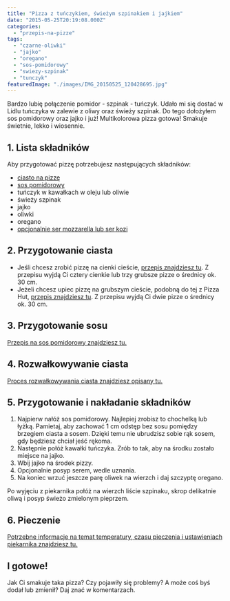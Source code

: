 ```yaml
---
title: "Pizza z tuńczykiem, świeżym szpinakiem i jajkiem"
date: "2015-05-25T20:19:08.000Z"
categories: 
  - "przepis-na-pizze"
tags: 
  - "czarne-oliwki"
  - "jajko"
  - "oregano"
  - "sos-pomidorowy"
  - "swiezy-szpinak"
  - "tunczyk"
featuredImage: "./images/IMG_20150525_120428695.jpg"
---
```


Bardzo lubię połączenie pomidor - szpinak - tuńczyk. Udało mi się dostać w Lidlu tuńczyka w zalewie z oliwy oraz świeży szpinak. Do tego dołożyłem sos pomidorowy oraz jajko i już! Multikolorowa pizza gotowa! Smakuje świetnie, lekko i wiosennie.

## 1\. Lista składników

Aby przygotować pizzę potrzebujesz następujących składników:

- <a title="Przepis na ciasto na pizzę" href="/przepis-na-ciasto-na-pizze/">ciasto na pizzę</a>
- <a title="Sos pomidorowy" href="/sos-pomidorowy/">sos pomidorowy</a>
- tuńczyk w kawałkach w oleju lub oliwie
- świeży szpinak
- jajko
- oliwki
- oregano
- <a href="/jaki-ser-wybrac-do-pizzy/">opcjonalnie ser mozzarella lub ser kozi</a>

## 2\. Przygotowanie ciasta

- Jeśli chcesz zrobić pizzę na cienki cieście, <a title="Przepis na ciasto na pizzę" href="/przepis-na-ciasto-na-pizze/">przepis znajdziesz tu</a>. Z przepisu wyjdą Ci cztery cienkie lub trzy grubsze pizze o średnicy ok. 30 cm.
- Jeżeli chcesz upiec pizzę na grubszym cieście, podobną do tej z Pizza Hut, <a title="Jak zrobić ciasto na pizzę jak w Pizza Hut?" href="/jak-zrobic-ciasto-na-pizze-jak-w-pizza-hut/">przepis znajdziesz tu</a>. Z przepisu wyjdą Ci dwie pizze o średnicy ok. 30 cm.

## 3\. Przygotowanie sosu

<a title="Sos pomidorowy" href="/sos-pomidorowy/">Przepis na sos pomidorowy znajdziesz tu.</a>

## 4\. Rozwałkowywanie ciasta

<a title="Jak wałkować ciasto do pizzy?" href="/jak-walkowac-ciasto-pizzy/">Proces rozwałkowywania ciasta znajdziesz opisany tu.</a>

## 5\. Przygotowanie i nakładanie składników

1. Najpierw nałóż sos pomidorowy. Najlepiej zrobisz to chochelką lub łyżką. Pamietaj, aby zachować 1 cm odstęp bez sosu pomiędzy brzegiem ciasta a sosem. Dzięki temu nie ubrudzisz sobie rąk sosem, gdy będziesz chciał jeść rękoma.
2. Następnie połóż kawałki tuńczyka. Zrób to tak, aby na środku zostało miejsce na jajko.
3. Wbij jajko na środek pizzy.
4. Opcjonalnie posyp serem, wedle uznania.
5. Na koniec wrzuć jeszcze parę oliwek na wierzch i daj szczyptę oregano.

Po wyjęciu z piekarnika połóż na wierzch liście szpinaku, skrop delikatnie oliwą i posyp świeżo zmielonym pieprzem.

## 6\. Pieczenie

<a title="Jak ustawić piekarnik do pieczenia pizzy?" href="/jak-ustawic-piekarnik-pieczenia-pizzy/">Potrzebne informacje na temat temperatury, czasu pieczenia i ustawieniach piekarnika znajdziesz tu.</a>

## I gotowe!

Jak Ci smakuje taka pizza? Czy pojawiły się problemy? A może coś byś dodał lub zmienił? Daj znać w komentarzach.
